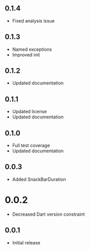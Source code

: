 ## 0.1.4
- Fixed analysis issue

## 0.1.3
- Named exceptions
- Improved init

## 0.1.2
- Updated documentation

## 0.1.1
- Updated license
- Updated documentation

## 0.1.0
- Full test coverage
- Updated documentation

## 0.0.3
- Added SnackBarDuration

# 0.0.2
- Decreased Dart version constraint

## 0.0.1
- Initial release